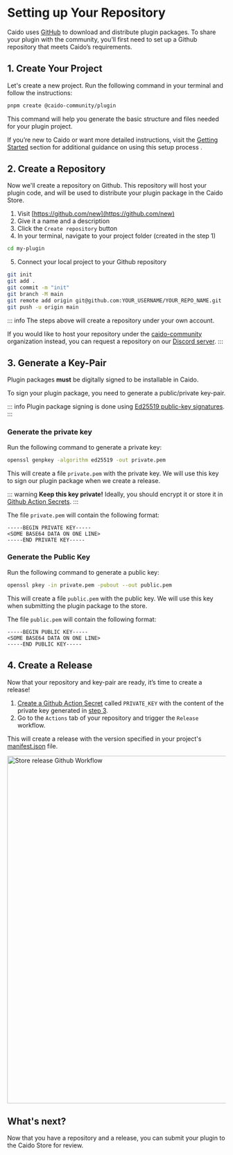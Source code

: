 # Setting up Your Repository

Caido uses [GitHub](https://github.com) to download and distribute plugin packages. To share your plugin with the community, you’ll first need to set up a Github repository that meets Caido’s requirements.

## 1. Create Your Project

Let's create a new project. Run the following command in your terminal and follow the instructions:

```bash
pnpm create @caido-community/plugin
```

This command will help you generate the basic structure and files needed for your plugin project.

If you’re new to Caido or want more detailed instructions, visit the [Getting Started](/guides/) section for additional guidance on using this setup process .

## 2. Create a Repository

Now we'll create a repository on Github. This repository will host your plugin code, and will be used to distribute your plugin package in the Caido Store.

1. Visit [https://github.com/new](https://github.com/new)
2. Give it a name and a description
3. Click the `Create repository` button
4. In your terminal, navigate to your project folder (created in the step 1)

  ```bash
  cd my-plugin
  ```

5. Connect your local project to your Github repository

  ```bash
  git init
  git add .
  git commit -m "init"
  git branch -M main
  git remote add origin git@github.com:YOUR_USERNAME/YOUR_REPO_NAME.git
  git push -u origin main
  ```

::: info
The steps above will create a repository under your own account.

If you would like to host your repository under the [caido-community](https://github.com/caido-community) organization instead, you can request a repository on our [Discord server](https://links.caido.io/www-discord).
:::

## 3. Generate a Key-Pair

Plugin packages **must** be digitally signed to be installable in Caido.

To sign your plugin package, you need to generate a public/private key-pair.

::: info
  Plugin package signing is done using [Ed25519 public-key signatures](https://cendyne.dev/posts/2022-03-06-ed25519-signatures.html).
:::

### Generate the private key

Run the following command to generate a private key:

```bash
openssl genpkey -algorithm ed25519 -out private.pem
```

This will create a file `private.pem` with the private key. We will use this key to sign our plugin package when we create a release.

::: warning
**Keep this key private!** Ideally, you should encrypt it or store it in [Github Action Secrets](https://docs.github.com/en/actions/security-for-github-actions/security-guides/using-secrets-in-github-actions).
:::

The file `private.pem` will contain the following format:

```
-----BEGIN PRIVATE KEY-----
<SOME BASE64 DATA ON ONE LINE>
-----END PRIVATE KEY-----
```

### Generate the Public Key

Run the following command to generate a public key:

```bash
openssl pkey -in private.pem -pubout --out public.pem
```

This will create a file `public.pem` with the public key. We will use this key when submitting the plugin package to the store.

The file `public.pem` will contain the following format:

```
-----BEGIN PUBLIC KEY-----
<SOME BASE64 DATA ON ONE LINE>
-----END PUBLIC KEY-----
```

## 4. Create a Release

Now that your repository and key-pair are ready, it’s time to create a release!

1. [Create a Github Action Secret](https://docs.github.com/en/actions/security-for-github-actions/security-guides/using-secrets-in-github-actions#creating-secrets-for-a-repository) called `PRIVATE_KEY` with the content of the private key generated in [step 3](#3-generate-a-key-pair).
1. Go to the `Actions` tab of your repository and trigger the `Release` workflow.

This will create a release with the version specified in your project's [manifest.json](/reference/manifest) file.

<img width="800" alt="Store release Github Workflow" src="/_images/store_release.png" center/>

## What's next?

Now that you have a repository and a release, you can submit your plugin to the Caido Store for review.
